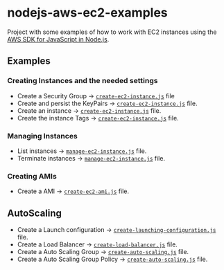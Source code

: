 # nodejs-aws-ec2-examples

Project with some examples of how to work with EC2 instances using the
[AWS SDK for JavaScript in Node.js](https://aws.amazon.com/sdk-for-node-js/).

## Examples

### Creating Instances and the needed settings

- Create a Security Group -> [`create-ec2-instance.js`](create-ec2-instance.js) file
- Create and persist the KeyPairs -> [`create-ec2-instance.js`](create-ec2-instance.js) file.
- Create an instance -> [`create-ec2-instance.js`](create-ec2-instance.js) file.
- Create the instance Tags -> [`create-ec2-instance.js`](create-ec2-instance.js) file.

### Managing Instances
- List instances -> [`manage-ec2-instance.js`](manage-ec2-instance.js) file.
- Terminate instances -> [`manage-ec2-instance.js`](manage-ec2-instance.js) file.

### Creating AMIs
- Create a AMI -> [`create-ec2-ami.js`](create-ec2-ami.js) file.

## AutoScaling
- Create a Launch configuration -> [`create-launching-configuration.js`](create-launching-configuration.js) file.
- Create a Load Balancer -> [`create-load-balancer.js`](create-load-balancer.js) file.
- Create a Auto Scaling Group  -> [`create-auto-scaling.js`](create-auto-scaling.js) file.
- Create a Auto Scaling Group Policy -> [`create-auto-scaling.js`](create-auto-scaling.js) file.
